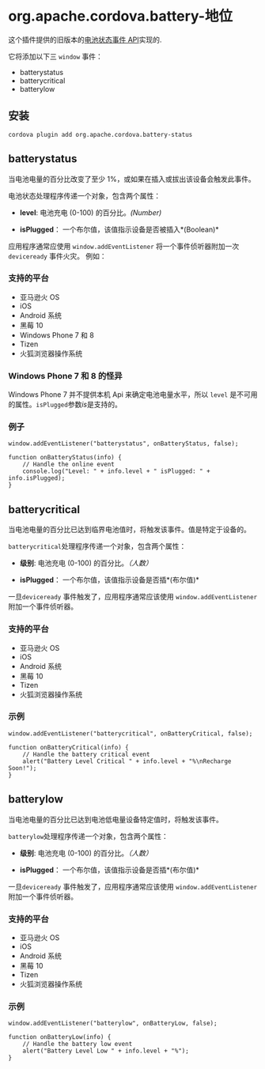<!---
    Licensed to the Apache Software Foundation (ASF) under one
    or more contributor license agreements.  See the NOTICE file
    distributed with this work for additional information
    regarding copyright ownership.  The ASF licenses this file
    to you under the Apache License, Version 2.0 (the
    "License"); you may not use this file except in compliance
    with the License.  You may obtain a copy of the License at

      http://www.apache.org/licenses/LICENSE-2.0

    Unless required by applicable law or agreed to in writing,
    software distributed under the License is distributed on an
    "AS IS" BASIS, WITHOUT WARRANTIES OR CONDITIONS OF ANY
    KIND, either express or implied.  See the License for the
    specific language governing permissions and limitations
    under the License.
-->

# org.apache.cordova.battery-地位

这个插件提供的旧版本的[电池状态事件 API][1]实现的.

 [1]: http://www.w3.org/TR/2011/WD-battery-status-20110915/

它将添加以下三 `window` 事件：

*   batterystatus
*   batterycritical
*   batterylow

## 安装

    cordova plugin add org.apache.cordova.battery-status
    

## batterystatus

当电池电量的百分比改变了至少 1%，或如果在插入或拔出该设备会触发此事件。

电池状态处理程序传递一个对象，包含两个属性：

*   **level**: 电池充电 (0-100) 的百分比。*(Number)*

*   **isPlugged**： 一个布尔值，该值指示设备是否被插入*(Boolean)*

应用程序通常应使用 `window.addEventListener` 将一个事件侦听器附加一次 `deviceready` 事件火灾。 例如：

### 支持的平台

*   亚马逊火 OS
*   iOS
*   Android 系统
*   黑莓 10
*   Windows Phone 7 和 8
*   Tizen
*   火狐浏览器操作系统

### Windows Phone 7 和 8 的怪异

Windows Phone 7 并不提供本机 Api 来确定电池电量水平，所以 `level` 是不可用的属性。`isPlugged`参数*is*是支持的。

### 例子

    window.addEventListener("batterystatus", onBatteryStatus, false);
    
    function onBatteryStatus(info) {
        // Handle the online event
        console.log("Level: " + info.level + " isPlugged: " + info.isPlugged);
    }
    

## batterycritical

当电池电量的百分比已达到临界电池值时，将触发该事件。值是特定于设备的。

`batterycritical`处理程序传递一个对象，包含两个属性：

*   **级别**: 电池充电 (0-100) 的百分比。*（人数）*

*   **isPlugged**： 一个布尔值，该值指示设备是否插*(布尔值)*

一旦`deviceready` 事件触发了，应用程序通常应该使用 `window.addEventListener`附加一个事件侦听器。

### 支持的平台

*   亚马逊火 OS
*   iOS
*   Android 系统
*   黑莓 10
*   Tizen
*   火狐浏览器操作系统

### 示例

    window.addEventListener("batterycritical", onBatteryCritical, false);
    
    function onBatteryCritical(info) {
        // Handle the battery critical event
        alert("Battery Level Critical " + info.level + "%\nRecharge Soon!");
    }
    

## batterylow

当电池电量的百分比已达到电池低电量设备特定值时，将触发该事件。

`batterylow`处理程序传递一个对象，包含两个属性：

*   **级别**: 电池充电 (0-100) 的百分比。*（人数）*

*   **isPlugged**： 一个布尔值，该值指示设备是否插*(布尔值)*

一旦`deviceready` 事件触发了，应用程序通常应该使用 `window.addEventListener`附加一个事件侦听器。

### 支持的平台

*   亚马逊火 OS
*   iOS
*   Android 系统
*   黑莓 10
*   Tizen
*   火狐浏览器操作系统

### 示例

    window.addEventListener("batterylow", onBatteryLow, false);
    
    function onBatteryLow(info) {
        // Handle the battery low event
        alert("Battery Level Low " + info.level + "%");
    }